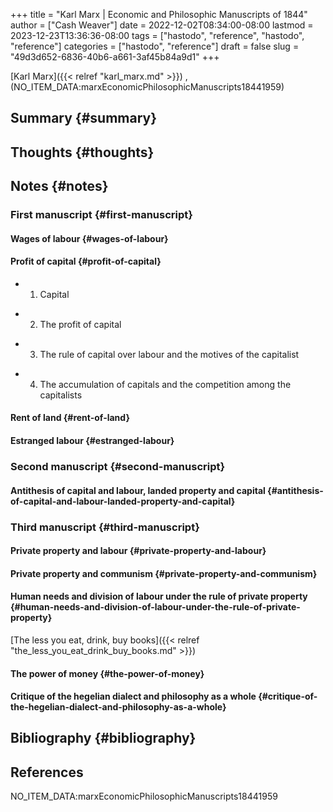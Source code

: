 +++
title = "Karl Marx | Economic and Philosophic Manuscripts of 1844"
author = ["Cash Weaver"]
date = 2022-12-02T08:34:00-08:00
lastmod = 2023-12-23T13:36:36-08:00
tags = ["hastodo", "reference", "hastodo", "reference"]
categories = ["hastodo", "reference"]
draft = false
slug = "49d3d652-6836-40b6-a661-3af45b84a9d1"
+++

[Karl Marx]({{< relref "karl_marx.md" >}}) , (NO_ITEM_DATA:marxEconomicPhilosophicManuscripts18441959)


## Summary {#summary}


## Thoughts {#thoughts}


## Notes {#notes}


### First manuscript {#first-manuscript}


#### Wages of labour {#wages-of-labour}


#### Profit of capital {#profit-of-capital}

<!--list-separator-->

-  1. Capital

<!--list-separator-->

-  2. The profit of capital

<!--list-separator-->

-  3. The rule of capital over labour and the motives of the capitalist

<!--list-separator-->

-  4. The accumulation of capitals and the competition among the capitalists


#### Rent of land {#rent-of-land}


#### Estranged labour {#estranged-labour}


### Second manuscript {#second-manuscript}


#### Antithesis of capital and labour, landed property and capital {#antithesis-of-capital-and-labour-landed-property-and-capital}


### Third manuscript {#third-manuscript}


#### Private property and labour {#private-property-and-labour}


#### Private property and communism {#private-property-and-communism}


#### Human needs and division of labour under the rule of private property {#human-needs-and-division-of-labour-under-the-rule-of-private-property}

[The less you eat, drink, buy books]({{< relref "the_less_you_eat_drink_buy_books.md" >}})


#### The power of money {#the-power-of-money}


#### Critique of the hegelian dialect and philosophy as a whole {#critique-of-the-hegelian-dialect-and-philosophy-as-a-whole}


## Bibliography {#bibliography}

## References

<style>.csl-entry{text-indent: -1.5em; margin-left: 1.5em;}</style><div class="csl-bib-body">
  <div class="csl-entry">NO_ITEM_DATA:marxEconomicPhilosophicManuscripts18441959</div>
</div>
